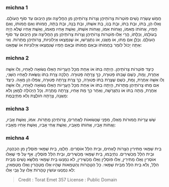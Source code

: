 
### michna 1
חֲמֵשׁ עֶשְׂרֵה נָשִׁים פּוֹטְרוֹת צָרוֹתֵיהֶן וְצָרוֹת צָרוֹתֵיהֶן מִן הַחֲלִיצָה וּמִן הַיִּבּוּם עַד סוֹף הָעוֹלָם. וְאֵלּוּ הֵן, בִּתּוֹ, וּבַת בִּתּוֹ, וּבַת בְּנוֹ, בַּת אִשְׁתּוֹ, וּבַת בְּנָהּ, וּבַת בִּתָּהּ, חֲמוֹתוֹ וְאֵם חֲמוֹתוֹ, וְאֵם חָמִיו, אֲחוֹתוֹ מֵאִמּוֹ, וַאֲחוֹת אִמּוֹ, וַאֲחוֹת אִשְׁתּוֹ, וְאֵשֶׁת אָחִיו מֵאִמּוֹ, וְאֵשֶׁת אָחִיו שֶׁלֹּא הָיָה בְעוֹלָמוֹ, וְכַלָּתוֹ, הֲרֵי אֵלּוּ פּוֹטְרוֹת צָרוֹתֵיהֶן וְצָרוֹת צָרוֹתֵיהֶן מִן הַחֲלִיצָה וּמִן הַיִּבּוּם עַד סוֹף הָעוֹלָם. וְכֻלָּן אִם מֵתוּ, אוֹ מֵאֲנוּ, אוֹ נִתְגָּרְשׁוּ, אוֹ שֶׁנִּמְצְאוּ אַיְלוֹנִיּוֹת, צָרוֹתֵיהֶן מֻתָּרוֹת. וְאִי אַתָּה יָכוֹל לוֹמַר בַּחֲמוֹתוֹ וּבְאֵם חֲמוֹתוֹ וּבְאֵם חָמִיו שֶׁנִּמְצְאוּ אַיְלוֹנִיּוֹת אוֹ שֶּׁמֵּאֵנוּ: 

### michna 2
כֵּיצַד פּוֹטְרוֹת צָרוֹתֵיהֶן. הָיְתָה בִּתּוֹ אוֹ אַחַת מִכָּל הָעֲרָיוֹת הָאֵלּוּ נְשׂוּאָה לְאָחִיו, וְלוֹ אִשָּׁה אַחֶרֶת, וָמֵת, כְּשֵׁם שֶׁבִּתּוֹ פְּטוּרָה, כָּךְ צָרָתָהּ פְּטוּרָה. הָלְכָה צָרַת בִּתּוֹ וְנִשֵּׂאת לְאָחִיו הַשֵּׁנִי, וְלוֹ אִשָּׁה אַחֶרֶת, וָמֵת, כְּשֵׁם שֶׁצָּרַת בִּתּוֹ פְּטוּרָה, כָּךְ צָרַת צָרָתָהּ פְּטוּרָה, אֲפִלּוּ הֵן מֵאָה. כֵּיצַד אִם מֵתוּ צָרוֹתֵיהֶן מֻתָּרוֹת, הָיְתָה בִתּוֹ אוֹ אַחַת מִכָּל הָעֲרָיוֹת הָאֵלּוּ נְשׂוּאָה לְאָחִיו, וְלוֹ אִשָּׁה אַחֶרֶת, מֵתָה בִתּוֹ אוֹ נִתְגָּרְשָׁה, וְאַחַר כָּךְ מֵת אָחִיו, צָרָתָהּ מֻתֶּרֶת. וְכָל הַיְכוֹלָה לְמָאֵן וְלֹא מֵאֲנָה, צָרָתָהּ חוֹלֶצֶת וְלֹא מִתְיַבֶּמֶת: 

### michna 3
שֵׁשׁ עֲרָיוֹת חֲמוּרוֹת מֵאֵלּוּ, מִפְּנֵי שֶׁנְּשׂוּאוֹת לַאֲחֵרִים, צָרוֹתֵיהֶן מֻתָּרוֹת. אִמּוֹ, וְאֵשֶׁת אָבִיו, וַאֲחוֹת אָבִיו, אֲחוֹתוֹ מֵאָבִיו, וְאֵשֶׁת אֲחִי אָבִיו, וְאֵשֶׁת אָחִיו מֵאָבִיו: 

### michna 4
בֵּית שַׁמַּאי מַתִּירִין הַצָּרוֹת לָאַחִים, וּבֵית הִלֵּל אוֹסְרִים. חָלְצוּ, בֵּית שַׁמַּאי פּוֹסְלִין מִן הַכְּהֻנָּה, וּבֵית הִלֵּל מַכְשִׁירִים. נִתְיַבְּמוּ, בֵּית שַׁמַּאי מַכְשִׁירִים, וּבֵית הִלֵּל פּוֹסְלִין. אַף עַל פִּי שֶׁאֵלּוּ אוֹסְרִין וְאֵלּוּ מַתִּירִין, אֵלּוּ פּוֹסְלִין וְאֵלּוּ מַכְשִׁירִין, לֹא נִמְנְעוּ בֵּית שַׁמַּאי מִלִּשָּׂא נָשִׁים מִבֵּית הִלֵּל, וְלֹא בֵית הִלֵּל מִבֵּית שַׁמַּאי. כָּל הַטָּהֳרוֹת וְהַטֻּמְאוֹת שֶׁהָיוּ אֵלּוּ מְטַהֲרִין וְאֵלּוּ מְטַמְּאִין, לֹא נִמְנְעוּ עוֹשִׂין טָהֳרוֹת אֵלּוּ עַל גַּבֵּי אֵלּוּ: 

>Credit : Torat Emet 357
>License : Public Domain 